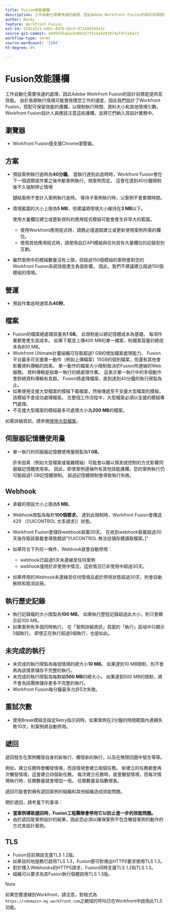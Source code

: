 ```yaml
---
title: Fusion效能護欄
description: 工作自動化需要快速的處理，因此Adobe Workfront Fusion的設計目標是提供高效能。 由於長期執行情境可能會拖慢您工作的速度，因此我們設計了Workfront Fusion，搭配可保留效能的護欄，以限制執行時間、資料大小和其他情境引數。 Workfront Fusion設計人員應該注意這些護欄，並將它們納入其設計實務中。
author: Becky
feature: Workfront Fusion
exl-id: d142a521-edbc-4d7b-b5cd-872a9d3d2e1c
source-git-commit: e0d9d76ab2cbd8bd277514a4291974af4fceba73
workflow-type: tm+mt
source-wordcount: '1104'
ht-degree: 0%

---
```


# Fusion效能護欄

工作自動化需要快速的處理，因此Adobe Workfront Fusion的設計目標是提供高效能。 由於長期執行情境可能會拖慢您工作的速度，因此我們設計了Workfront Fusion，搭配可保留效能的護欄，以限制執行時間、資料大小和其他情境引數。 Workfront Fusion設計人員應該注意這些護欄，並將它們納入其設計實務中。

## 瀏覽器

* Workfront Fusion僅支援Chrome瀏覽器。

## 方案

* 預設案例執行逾時為&#x200B;**40分鐘**。 當執行達到此逾時時，Workfront Fusion會在下一個週期或作業之後中斷案例執行，視案例而定。 這會在達到40分鐘限制後不久強制停止情境

  鏈結案例不會計入案例執行逾時。 等待子案例執行時，父案例不會累積時間。
* 情境藍圖的大小上限為&#x200B;**5 MB**，但建議將情境大小維持在&#x200B;**3 MB**&#x200B;以下。

  使用大量欄位建立或更新資料的應用程式模組可能會產生非常大的藍圖。

   * 使用Workfront應用程式時，請務必僅選取建立或更新使用案例所需的欄位。
   * 使用其他應用程式時，請使用自訂API模組與任何具有大量欄位的記錄型別互動。

* 雖然案例中的模組數量沒有上限，但超過150個模組的案例會對您的Workfront Fusion系統效能產生負面影響。 因此，我們不建議建立超過150個模組的情境。

## 營運

* 預設作業逾時通常為&#x200B;**40秒**。

<!--
* The operation timeout for calls to Adobe Workfront is **120 seconds**.
-->

## 檔案

* Fusion的檔案總處理容量為&#x200B;**1 GB**。 此限制是以總記憶體成本為基礎。 每項作業都會產生該成本。 如果下載並上傳400 MB的單一檔案，則檔案容量的總成本為800 MB。
* Workfront Ultimate計畫組織可存取超過1 GB的增加檔案處理能力。 Fusion平台最多可支援單一動作（例如上傳檔案）15GB的個別檔案，但還有其他會影響資料傳輸的因素。 單一動作的檔案大小限制取決於Fusion所連線的Web服務。 資料傳輸是指單一執行的總處理作業。 這表示單一執行中的多個動作會對總資料傳輸有貢獻。 Fusion將處理檔案，直到達到40分鐘的執行限製為止。
* 如果使用支援大型檔案的模組下載檔案，然後傳遞至不支援大型檔案的模組，該模組不會成功處理檔案。 在整個工作流程中，大型檔案必須以支援的模組專門處理。
* 不支援大型檔案的模組最多可處理大小為&#x200B;**200 MB**&#x200B;的檔案。

如需詳細資訊，請參閱[使用大型檔案](/help/workfront-fusion/references/scenarios/fusion-large-files.md)。

## 伺服器記憶體使用量

* 單一執行的伺服器記憶體使用量限製為&#x200B;**1 GB**。

  許多因素（例如大型檔案或複雜模組）可能會以難以預測或控制的方式影響伺服器記憶體使用率。 因此，即使案例遵循所有其他效能護欄，您的案例執行仍可能超過1 GB記憶體限制。 超過記憶體限制會導致執行失敗。

## Webhook

* 承載的預設大小上限為&#x200B;**5 MB**。
* Webhook限製為每秒&#x200B;**100個要求**。 達到此限制時，Workfront Fusion會傳送429 （[!UICONTROL 太多請求]）狀態。
* Workfront Fusion會儲存webhook裝載30天。 在收到webhook裝載超過30天後存取該裝載會導致錯誤&quot;[!UICONTROL 無法從儲存體讀取檔案。]&quot;
* 如果符合下列任一條件，Webhook就會自動停用：

   * webhook已超過5天未連線至任何案例
   * webhook僅用於非使用中情況，這些情況已非使用中超過30天。

* 如果停用的Webhook未連線至任何情境且處於停用狀態超過30天，則會自動刪除和取消註冊。

## 執行歷史記錄

* 執行記錄檔的大小限製為&#x200B;**100 MB**。 如果執行歷程記錄超過此大小，則只會顯示前100 MB。
* 如果案例有多個同時執行。 在「案例詳細資訊」頁面的「執行」區域中只顯示5個執行。 即使正在執行超過5個執行，也是如此。

## 未完成的執行

* 未完成的執行限製為每個情境的總大小&#x200B;**10 MB**。 如果達到10 MB限制，則不會再為該情景儲存不完整的執行。
* 未完成的執行限製為每群組&#x200B;**500 MB**&#x200B;的總大小。 如果達到500 MB的限制，將不會為該團隊儲存更多不完整的執行。
* Workfront Fusion每分鐘最多允許5次失敗。

## 重試次數

* 使用Break模組並指定Retry指示詞時，如果案例在2分鐘的時間範圍內連續失敗10次，則案例將自動停用。

## 遞回

遞回發生在案例觸發自身的新執行、觸發新的執行，以及在無限回圈中發生等等。

例如，建立任務時會觸發情境，而該情境會建立兩個任務。 新建立的任務都會再次觸發情境，這會建立四個新任務。 每次建立任務時，就會觸發情境，而每次情境執行時，任務數量就會增加一倍。 任務數量呈指數增長。

遞回可能會對擁有遞回案例的組織和其他組織造成效能問題。

關於遞回，請考量下列事項：

* **當案例導致遞回時，Fusion工程團隊會停用它以防止進一步的效能問題。**
* 由於遞回是案例設計的結果，因此您必須以確保案例不包含觸發案例的動作的方式來設計案例。

## TLS

* Fusion目前預設支援TLS 1.2版。
* 如果目的地服務已啟用TLS 1.3，Fusion便可對傳出HTTPS要求使用TLS 1.3。
* 對於傳入Webhooks的HTTPS請求，Fusion同時支援TLS 1.2和TLS 1.3。
* 組織可以要求為其Fusion執行個體啟用TLS 1.3版。

>[!NOTE]
>
> 如果您要連線到Workfront，請注意，對格式為`https://<domain>.my.workfront.com`之網域的呼叫已在Workfront中啟用此TLS功能。
